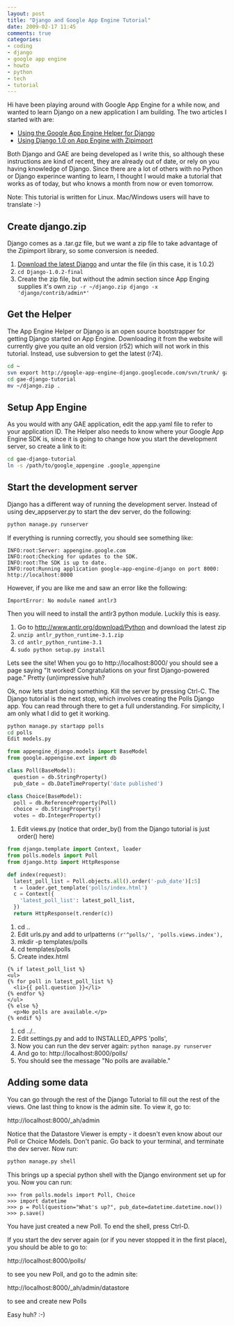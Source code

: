 ```yaml
---
layout: post
title: "Django and Google App Engine Tutorial"
date: 2009-02-17 11:45
comments: true
categories:
- coding
- django
- google app engine
- howto
- python
- tech
- tutorial
---
```

Hi have been playing around with Google App Engine for a while now, and wanted to learn Django on a new application I am building. The two articles I started with are:

- [Using the Google App Engine Helper for Django](http://code.google.com/appengine/articles/appengine_helper_for_django.html)
- [Using Django 1.0 on App Engine with Zipimport](http://code.google.com/appengine/articles/django10_zipimport.html)

Both Django and GAE are being developed as I write this, so although these instructions are kind of recent, they are already out of date, or rely on you having knowledge of Django. Since there are a lot of others with no Python or Django experince wanting to learn, I thought I would make a tutorial that works as of today, but who knows a month from now or even tomorrow.

Note: This tutorial is written for Linux. Mac/Windows users will have to translate :-)

## Create django.zip

Django comes as a .tar.gz file, but we want a zip file to take advantage of the Zipimport library, so some conversion is needed.

1. [Download the latest Django](http://www.djangoproject.com/download/) and untar the file (in this case, it is 1.0.2)
1. `cd Django-1.0.2-final`
1. Create the zip file, but without the admin section since App Enging supplies it's own
   `zip -r ~/django.zip django -x 'django/contrib/admin*'`

## Get the Helper

The App Engine Helper or Django is an open source bootstrapper for getting Django started on App Engine. Downloading it from the website will currently give you quite an old version (r52) which will not work in this tutorial. Instead, use subversion to get the latest (r74).

``` bash
cd ~
svn export http://google-app-engine-django.googlecode.com/svn/trunk/ gae-django-tutorial
cd gae-django-tutorial
mv ~/django.zip .
```

## Setup App Engine

As you would with any GAE application, edit the app.yaml file to refer to your application ID. The Helper also needs to know where your Google App Engine SDK is, since it is going to change how you start the development server, so create a link to it:

``` bash
cd gae-django-tutorial
ln -s /path/to/google_appengine .google_appengine
```

## Start the development server

Django has a different way of running the development server. Instead of using dev_appserver.py to start the dev server, do the following:

``` bash
python manage.py runserver
```

If everything is running correctly, you should see something like:

```
INFO:root:Server: appengine.google.com
INFO:root:Checking for updates to the SDK.
INFO:root:The SDK is up to date.
INFO:root:Running application google-app-engine-django on port 8000: http://localhost:8000
```

However, if you are like me and saw an error like the following:

```
ImportError: No module named antlr3
```

Then you will need to install the antlr3 python module. Luckily this is easy.

1. Go to http://www.antlr.org/download/Python and download the latest zip
1. `unzip antlr_python_runtime-3.1.zip`
1. `cd antlr_python_runtime-3.1`
1. `sudo python setup.py install`

Lets see the site! When you go to http://localhost:8000/ you should see a page saying "It worked! Congratulations on your first Django-powered page."
Pretty (un)impressive huh?

Ok, now lets start doing something. Kill the server by pressing Ctrl-C. The Django tutorial is the next stop, which involves creating the Polls Django app. You can read through there to get a full understanding. For simplicity, I am only what I did to get it working.

``` bash
python manage.py startapp polls
cd polls
Edit models.py
```

``` python
from appengine_django.models import BaseModel
from google.appengine.ext import db

class Poll(BaseModel):
  question = db.StringProperty()
  pub_date = db.DateTimeProperty('date published')

class Choice(BaseModel):
  poll = db.ReferenceProperty(Poll)
  choice = db.StringProperty()
  votes = db.IntegerProperty()
```

1. Edit views.py (notice that order_by() from the Django tutorial is just order() here)

``` python
from django.template import Context, loader
from polls.models import Poll
from django.http import HttpResponse

def index(request):
  latest_poll_list = Poll.objects.all().order('-pub_date')[:5]
  t = loader.get_template('polls/index.html')
  c = Context({
    'latest_poll_list': latest_poll_list,
  })
  return HttpResponse(t.render(c))
```

1. cd ..
1. Edit urls.py and add to urlpatterns
   `(r'^polls/', 'polls.views.index'),`
1. mkdir -p templates/polls
1. cd templates/polls
1. Create index.html
``` irb
{% if latest_poll_list %}
<ul>
{% for poll in latest_poll_list %}
  <li>{{ poll.question }}</li>
{% endfor %}
</ul>
{% else %}
  <p>No polls are available.</p>
{% endif %}
```

1. cd ../..
1. Edit settings.py and add to INSTALLED_APPS
   'polls',
1. Now you can run the dev server again:
   `python manage.py runserver`
1. And go to:
   http://localhost:8000/polls/
1. You should see the message "No polls are available."

## Adding some data

You can go through the rest of the Django Tutorial to fill out the rest of the views. One last thing to know is the admin site. To view it, go to:

http://localhost:8000/_ah/admin

Notice that the Datastore Viewer is empty - it doesn't even know about our Poll or Choice Models. Don't panic. Go back to your terminal, and terminate the dev server. Now run:

``` bash
python manage.py shell
```

This brings up a special python shell with the Django environment set up for you. Now you can run:
```
>>> from polls.models import Poll, Choice
>>> import datetime
>>> p = Poll(question="What's up?", pub_date=datetime.datetime.now())
>>> p.save()
```

You have just created a new Poll. To end the shell, press Ctrl-D.

If you start the dev server again (or if you never stopped it in the first place), you should be able to go to:

http://localhost:8000/polls/

to see you new Poll, and go to the admin site:

http://localhost:8000/_ah/admin/datastore

to see and create new Polls

Easy huh? :-)